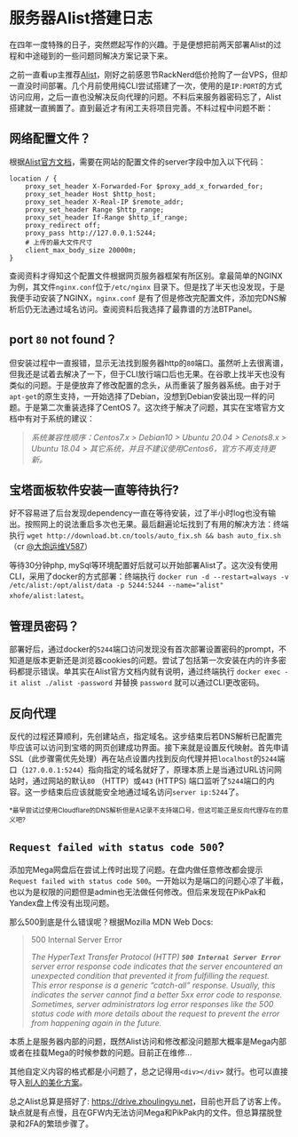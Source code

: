 # 服务器Alist搭建日志
在四年一度特殊的日子，突然燃起写作的兴趣。于是便想把前两天部署Alist的过程和中途碰到的一些问题同解决方案记录下来。

之前一直看up主推荐[Alist](https://alist-doc.nn.ci/docs/intro)，刚好之前感恩节RackNerd低价抢购了一台VPS，但却一直没时间部署。几个月前使用纯CLI尝试搭建了一次，使用的是`IP:PORT`的方式访问应用，之后一直也没解决反向代理的问题。不料后来服务器密码忘了，Alist搭建就一直搁置了。直到最近才有闲工夫将项目完善。不料过程中问题不断：

网络配置文件？
-------

根据[Alist官方文档](https://alist-doc.nn.ci/docs/install/reverse-proxy/)，需要在网站的配置文件的server字段中加入以下代码：

```
location / {
    proxy_set_header X-Forwarded-For $proxy_add_x_forwarded_for;
    proxy_set_header Host $http_host;
    proxy_set_header X-Real-IP $remote_addr;
    proxy_set_header Range $http_range;
    proxy_set_header If-Range $http_if_range;
    proxy_redirect off;
    proxy_pass http://127.0.0.1:5244;
    # 上传的最大文件尺寸
    client_max_body_size 20000m;
}
```


查阅资料才得知这个配置文件根据网页服务器框架有所区别。拿最简单的NGINX为例，其文件`nginx.conf`位于`/etc/nginx` 目录下。但是找了半天也没发现，于是我便手动安装了NGINX，`nginx.conf` 是有了但是修改完配置文件，添加完DNS解析后仍无法通过域名访问。查阅资料后我选择了最靠谱的方法BTPanel。

port `80` not found？
--------------------

但安装过程中一直报错，显示无法找到服务器http的`80`端口。虽然听上去很离谱，但我还是试着去解决了一下，但于CLI放行端口后也无果。在谷歌上找半天也没有类似的问题。于是便放弃了修改配置的念头，从而重装了服务器系统。由于对于`apt-get`的原生支持，一开始选择了Debian，没想到Debian安装出现一样的问题。于是第二次重装选择了CentOS 7。这次终于解决了问题，其实在宝塔官方文档中有对于系统的建议：

> <cite>系统兼容性顺序：Centos7.x &gt; Debian10 &gt; Ubuntu 20.04 &gt; Cenots8.x &gt; Ubuntu 18.04 &gt; 其它系统，并且不建议使用Centos6，官方不再支持更新。</cite>

宝塔面板软件安装一直等待执行?
---------------

好不容易进了后台发现dependency一直在等待安装，过了半小时log也没有输出。按照网上的说法重启多次也无果。最后翻遍论坛找到了有用的解决方法：终端执行 `wget http://download.bt.cn/tools/auto_fix.sh && bash auto_fix.sh` （cr [@大炮运维V587](https://www.bt.cn/bbs/space-uid-87027.html)）

等待30分钟php, mySql等环境配置好后就可以开始部署Alist了。这次没有使用CLI，采用了docker的方式部署：终端执行 `docker run -d --restart=always -v /etc/alist:/opt/alist/data -p 5244:5244 --name="alist" xhofe/alist:latest`。

管理员密码？
------

部署好后，通过docker的`5244`端口访问发现没有首次部署设置密码的prompt，不知道是版本更新还是浏览器cookies的问题。尝试了包括第一次安装在内的许多密码都提示错误。单其实在Alist官方文档内就有说明，通过终端执行 `docker exec -it alist ./alist -password` 并替换 `password` 就可以通过CLI更改密码。

反向代理
----

反代的过程还算顺利，先创建站点，指定域名。这步结束后若DNS解析已配置完毕应该可以访问到宝塔的网页创建成功界面。接下来就是设置反代映射。首先申请SSL（此步骤需优先处理）再在站点设置内找到反向代理并把`localhost`的`5244`端口（`127.0.0.1:5244`）指向指定的域名就好了，原理本质上是当通过URL访问网站时，通过网站的默认`80` （HTTP）或`443` (HTTPS) 端口监听了`5244`端口的内容。这一步结束后应该就能安全地通过域名访问`server ip:5244`了。

<sub>*最早尝试过使用Cloudflare的DNS解析但是A记录不支持端口号，但这可能正是反向代理存在的意义吧?</sub>

`Request failed with status code 500`?
--------------------------------------

添加完Mega网盘后在尝试上传时出现了问题。在盘内做任意修改都会提示 `Request failed with status code 500`。一开始以为是端口的问题心凉了半截，也以为是权限的问题但是admin也无法做任何修改。但后来发现在PikPak和Yandex盘上传没有出现问题。

那么500到底是什么错误呢？根据Mozilla MDN Web Docs:

> 500 Internal Server Error
> 
> <cite>The HyperText Transfer Protocol (HTTP) **`500 Internal Server Error`** server error response code indicates that the server encountered an unexpected condition that prevented it from fulfilling the request.  
> This error response is a generic “catch-all” response. Usually, this indicates the server cannot find a better 5xx error code to response. Sometimes, server administrators log error responses like the 500 status code with more details about the request to prevent the error from happening again in the future.</cite>

本质上是服务器内部的问题，既然Alist访问和修改都没问题那大概率是Mega内部或者在挂载Mega的时候参数的问题。目前正在维修…

其他自定义内容的格式都是小问题了，总之记得用`<div></div>` 就行。也可以直接导入[别人的美化方案](https://anwen-anyi.github.io/index/05-head.html)。

总之Alist总算是搭好了: <https://drive.zhoulingyu.net>，目前也开启了访客上传。缺点就是有点慢，且在GFW内无法访问Mega和PikPak内的文件。但总算摆脱登录和2FA的繁琐步骤了。


<script src="../js/ctrlCode.js"></script>
<script src="../widgets/a11y-m-customized.js"></script>